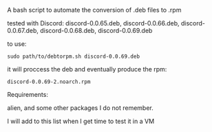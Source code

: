 A bash script to automate the conversion of .deb files to .rpm

tested with Discord: discord-0.0.65.deb, discord-0.0.66.deb, discord-0.0.67.deb, discord-0.0.68.deb, discord-0.0.69.deb

to use:

`sudo path/to/debtorpm.sh discord-0.0.69.deb`

it will proccess the deb and eventually produce the rpm:

`discord-0.0.69-2.noarch.rpm`

Requirements:

alien, and some other packages I do not remember.  

I will add to this list when I get time to test it in a VM

